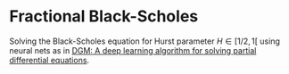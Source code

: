 # Fractional Black-Scholes

Solving the Black-Scholes equation for Hurst parameter $H \in [1/2,1[$ using neural nets as in [DGM: A deep learning algorithm for solving partial differential equations].

[DGM: A deep learning algorithm for solving partial differential equations]:https://arxiv.org/abs/1708.07469
